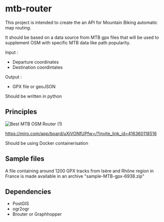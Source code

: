 # mtb-router

This project is intended to create the an API for Mountain Biking automatic map routing.

It should be based on a data source from MTB gpx files that will be used to supplement OSM with specific MTB data like path popularity.

Input : 
* Departure coordinates
* Destination coordintates

Output :
* GPX file or geoJSON

Should be written in python

## Principles

![Best MTB OSM Router (1)](https://user-images.githubusercontent.com/16464382/155356878-cc1885e1-cfb3-495d-8c4e-e2473377bfe4.jpg)

https://miro.com/app/board/uXjVONfUPfw=/?invite_link_id=416360118516

Should be using Docker containerisation

## Sample files

A file containing around 1200 GPX tracks from Isère and Rhône region in France is made available in an archive "sample-MTB-gpx-6938.zip"

## Dependencies

 - PostGIS
 - ogr2ogr
 - Brouter or Graphhopper
 
 
